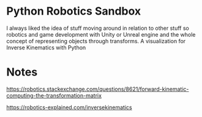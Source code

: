 # Python Robotics Sandbox
I always liked the idea of stuff moving around in relation to other stuff so robotics and game development with Unity or Unreal engine and the whole concept of representing objects through transforms.
A visualization for Inverse Kinematics with Python


# Notes

https://robotics.stackexchange.com/questions/8621/forward-kinematic-computing-the-transformation-matrix

https://robotics-explained.com/inversekinematics